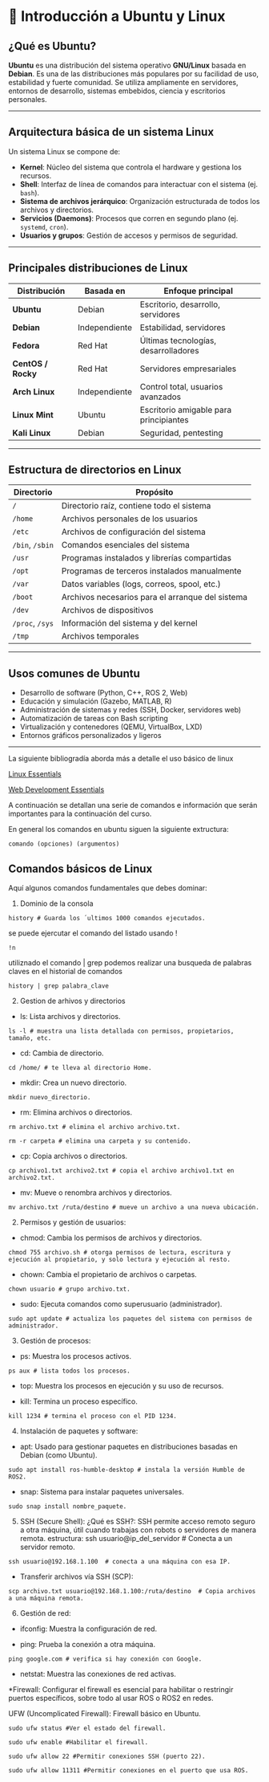 # 🐧 Introducción a Ubuntu y Linux

##  ¿Qué es Ubuntu?

**Ubuntu** es una distribución del sistema operativo **GNU/Linux** basada en **Debian**. Es una de las distribuciones más populares por su facilidad de uso, estabilidad y fuerte comunidad. Se utiliza ampliamente en servidores, entornos de desarrollo, sistemas embebidos, ciencia y escritorios personales.

---

##  Arquitectura básica de un sistema Linux

Un sistema Linux se compone de:

- **Kernel**: Núcleo del sistema que controla el hardware y gestiona los recursos.
- **Shell**: Interfaz de línea de comandos para interactuar con el sistema (ej. `bash`).
- **Sistema de archivos jerárquico**: Organización estructurada de todos los archivos y directorios.
- **Servicios (Daemons)**: Procesos que corren en segundo plano (ej. `systemd`, `cron`).
- **Usuarios y grupos**: Gestión de accesos y permisos de seguridad.

---

##  Principales distribuciones de Linux

| Distribución       | Basada en    | Enfoque principal                     |
|--------------------|--------------|----------------------------------------|
| **Ubuntu**         | Debian       | Escritorio, desarrollo, servidores     |
| **Debian**         | Independiente| Estabilidad, servidores                |
| **Fedora**         | Red Hat      | Últimas tecnologías, desarrolladores   |
| **CentOS / Rocky** | Red Hat      | Servidores empresariales               |
| **Arch Linux**     | Independiente| Control total, usuarios avanzados      |
| **Linux Mint**     | Ubuntu       | Escritorio amigable para principiantes |
| **Kali Linux**     | Debian       | Seguridad, pentesting                  |

---

##  Estructura de directorios en Linux

| Directorio     | Propósito                                                   |
|----------------|-------------------------------------------------------------|
| `/`            | Directorio raíz, contiene todo el sistema                   |
| `/home`        | Archivos personales de los usuarios                         |
| `/etc`         | Archivos de configuración del sistema                       |
| `/bin`, `/sbin`| Comandos esenciales del sistema                             |
| `/usr`         | Programas instalados y librerías compartidas                |
| `/opt`         | Programas de terceros instalados manualmente                |
| `/var`         | Datos variables (logs, correos, spool, etc.)                |
| `/boot`        | Archivos necesarios para el arranque del sistema            |
| `/dev`         | Archivos de dispositivos                                    |
| `/proc`, `/sys`| Información del sistema y del kernel                        |
| `/tmp`         | Archivos temporales                                         |

---

## Usos comunes de Ubuntu

- Desarrollo de software (Python, C++, ROS 2, Web)
- Educación y simulación (Gazebo, MATLAB, R)
- Administración de sistemas y redes (SSH, Docker, servidores web)
- Automatización de tareas con Bash scripting
- Virtualización y contenedores (QEMU, VirtualBox, LXD)
- Entornos gráficos personalizados y ligeros

---

La siguiente bibliogradía aborda más a detalle el uso básico de linux 

[Linux Essentials](https://learning.lpi.org/es/learning-materials/010-160/)

[Web Development Essentials](https://learning.lpi.org/es/learning-materials/030-100/)

A continuación se detallan una serie de comandos e información que serán importantes para la continuación del curso.

En general los comandos en ubuntu siguen la siguiente extructura:
```
comando (opciones) (argumentos)
```

## Comandos básicos de Linux
Aquí algunos comandos fundamentales que debes dominar:
1. Dominio de la consola
```
history # Guarda los ´ultimos 1000 comandos ejecutados.
```
se puede ejercutar el comando del listado usando !
```
!n
```
utiliznado el comando | grep podemos realizar una busqueda de palabras claves en el historial de comandos
```
history | grep palabra_clave
```
2. Gestion de arhivos y directorios
* ls: Lista archivos y directorios.
```
ls -l # muestra una lista detallada con permisos, propietarios, tamaño, etc.
```
* cd: Cambia de directorio.
```
cd /home/ # te lleva al directorio Home.
```
* mkdir: Crea un nuevo directorio.
```
mkdir nuevo_directorio.
```

* rm: Elimina archivos o directorios.
```
rm archivo.txt # elimina el archivo archivo.txt.
```
```
rm -r carpeta # elimina una carpeta y su contenido.
```
* cp: Copia archivos o directorios.
```
cp archivo1.txt archivo2.txt # copia el archivo archivo1.txt en archivo2.txt.
```
* mv: Mueve o renombra archivos y directorios.
```
mv archivo.txt /ruta/destino # mueve un archivo a una nueva ubicación.
```
2. Permisos y gestión de usuarios:

* chmod: Cambia los permisos de archivos y directorios.
```
chmod 755 archivo.sh # otorga permisos de lectura, escritura y ejecución al propietario, y solo lectura y ejecución al resto.
```
* chown: Cambia el propietario de archivos o carpetas.
```
chown usuario # grupo archivo.txt.
```

* sudo: Ejecuta comandos como superusuario (administrador).
```
sudo apt update # actualiza los paquetes del sistema con permisos de administrador.
```
3. Gestión de procesos:

* ps: Muestra los procesos activos.
```
ps aux # lista todos los procesos.
```
* top: Muestra los procesos en ejecución y su uso de recursos.

* kill: Termina un proceso específico.
```
kill 1234 # termina el proceso con el PID 1234.
```
4. Instalación de paquetes y software:

* apt: Usado para gestionar paquetes en distribuciones basadas en Debian (como Ubuntu).
```
sudo apt install ros-humble-desktop # instala la versión Humble de ROS2.
```

* snap: Sistema para instalar paquetes universales.
```
sudo snap install nombre_paquete.
```
5. SSH (Secure Shell):
¿Qué es SSH?: SSH permite acceso remoto seguro a otra máquina, útil cuando trabajas con robots o servidores de manera remota.
estructura:  ssh usuario@ip_del_servidor # Conecta a un servidor remoto.
```
ssh usuario@192.168.1.100  # conecta a una máquina con esa IP.
```
* Transferir archivos vía SSH (SCP):
```
scp archivo.txt usuario@192.168.1.100:/ruta/destino  # Copia archivos a una máquina remota.
```
6. Gestión de red:
* ifconfig: Muestra la configuración de red.

* ping: Prueba la conexión a otra máquina.
```
ping google.com # verifica si hay conexión con Google.
```
* netstat: Muestra las conexiones de red activas.

*Firewall:
Configurar el firewall es esencial para habilitar o restringir puertos específicos, sobre todo al usar ROS o ROS2 en redes.

UFW (Uncomplicated Firewall): Firewall básico en Ubuntu.
```
sudo ufw status #Ver el estado del firewall.
```
```
sudo ufw enable #Habilitar el firewall.
```
```
sudo ufw allow 22 #Permitir conexiones SSH (puerto 22).
```
```
sudo ufw allow 11311 #Permitir conexiones en el puerto que usa ROS.
```
